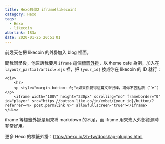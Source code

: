 ```yaml
---
title: Hexo教學2 iframe(likecoin)
category: Hexo
tags:
  - Hexo
  - likecoin
abbrlink: 183a
date: 2020-01-25 20:51:01
---
```

前幾天在把 likecoin 的外掛加入 blog 裡面。
<!-- more -->
問我同學後，他告訴我要用 `iframe` 這個[標籤外掛](https://hexo.io/zh-tw/docs/tag-plugins.html)，以 theme cafe 為例，加入在 `layout/_partial/article.ejs` 裡，把 `{your_id}` 換成你在 likecoin 的 ID 就行：

```
<div>
    <hr>
    <p style="margin-bottom: 0;">如果你覺得這篇文章很棒，請你不吝點讚 (ﾟ∀ﾟ)</p>
    <iframe width="100%" height="230px" scrolling="no" frameborder="0" id="player" src="https://button.like.co/in/embed/{your_id}/button/?referrer=<%- post.permalink %>" allowfullscreen="true"></iframe>
</div>
```

iframe 等標籤外掛是用來補 markdown 的不足，而 iframe 用來崁入外部資源時非常好用。

更多 Hexo 的標籤外掛：https://hexo.io/zh-tw/docs/tag-plugins.html